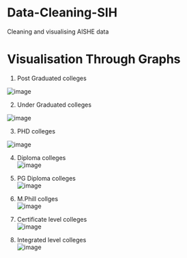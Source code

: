 # Data-Cleaning-SIH
Cleaning and visualising AISHE data

# Visualisation Through Graphs
1. Post Graduated colleges 

![image](https://user-images.githubusercontent.com/41102775/53178351-b2988b00-3617-11e9-980b-4bf184d9cf4b.png)

2. Under Graduated colleges  

![image](https://user-images.githubusercontent.com/41102775/53179541-e2489280-3619-11e9-8c61-4253ae897ef9.png)

3. PHD colleges
 
 
![image](https://user-images.githubusercontent.com/41102775/53179664-2c317880-361a-11e9-9a55-b3298b8b39b5.png)

4. Diploma colleges  
![image](https://user-images.githubusercontent.com/41102775/53180216-2ab48000-361b-11e9-9e2d-fd6539921736.png)


5. PG Diploma colleges  
![image](https://user-images.githubusercontent.com/41102775/53180326-5b94b500-361b-11e9-8cf7-e35a4926e9c6.png)


6. M.Phill collges  
![image](https://user-images.githubusercontent.com/41102775/53180363-723b0c00-361b-11e9-9789-7f64e2065aab.png)


7. Certificate level colleges  
![image](https://user-images.githubusercontent.com/41102775/53180423-8e3ead80-361b-11e9-871a-8724aad49053.png)


8. Integrated level colleges  
![image](https://user-images.githubusercontent.com/41102775/53180466-a0b8e700-361b-11e9-9900-cbbe8717a4fd.png)

